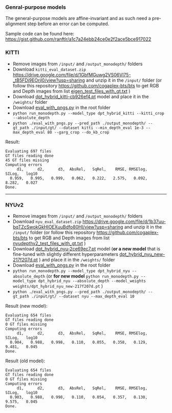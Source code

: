### Genral-purpose models
The general-purpose models are affine-invariant and as such need a pre-alignment step before an error can be computed.

Sample code can be found here:
https://gist.github.com/ranftlr/a1c7a24ebb24ce0e2f2ace5bce917022



### KITTI
* Remove images from `/input/` and `/output_monodepth/` folders
* Download `kitti_eval_dataset.zip` https://drive.google.com/file/d/1GbfMGuwg2VS06Vl75-_tB5FDj9EOrjl0/view?usp=sharing and unzip it in the `/input/` folder (or follow this repository https://github.com/cogaplex-bts/bts to get RGB and Depth images from list [eigen_test_files_with_gt.txt](https://github.com/cogaplex-bts/bts/blob/master/train_test_inputs/eigen_test_files_with_gt.txt) )
* Download [dpt_hybrid_kitti-cb926ef4.pt](https://github.com/intel-isl/DPT/releases/download/1_0/dpt_hybrid_kitti-cb926ef4.pt) model and place it in the `/weights/` folder
* Download [eval_with_pngs.py](https://raw.githubusercontent.com/cogaplex-bts/bts/5a55542ebbe849eb85b5ce9592365225b93d8b28/utils/eval_with_pngs.py) in the root folder
* `python run_monodepth.py --model_type dpt_hybrid_kitti --kitti_crop --absolute_depth`
* `python ./eval_with_pngs.py --pred_path ./output_monodepth/ --gt_path ./input/gt/ --dataset kitti --min_depth_eval 1e-3 --max_depth_eval 80 --garg_crop --do_kb_crop`

Result:
```
Evaluating 697 files
GT files reading done
45 GT files missing
Computing errors
     d1,      d2,      d3,  AbsRel,   SqRel,    RMSE, RMSElog,   SILog,   log10
  0.959,   0.995,   0.999,   0.062,   0.222,   2.575,   0.092,   8.282,   0.027
Done.
```

----

### NYUv2
* Remove images from `/input/` and `/output_monodepth/` folders
* Download `nyu_eval_dataset.zip` https://drive.google.com/file/d/1b37uu-bqTZcSwokGkHIOEXuuBdfo80HI/view?usp=sharing and unzip it in the `/input/` folder (or follow this repository https://github.com/cogaplex-bts/bts to get RGB and Depth images from list [nyudepthv2_test_files_with_gt.txt](https://github.com/cogaplex-bts/bts/blob/master/train_test_inputs/nyudepthv2_test_files_with_gt.txt) )
* Download [dpt_hybrid_nyu-2ce69ec7.pt](https://github.com/intel-isl/DPT/releases/download/1_0/dpt_hybrid_nyu-2ce69ec7.pt) model (**or a new model** that is fine-tuned with slightly different hyperparameters [dpt_hybrid_nyu_new-217f207d.pt](https://drive.google.com/file/d/1Nxv2OiqhAMosBL2a3pflamTW39dMjaSp/view?usp=sharing)  ) and place it in the `/weights/` folder
* Download [eval_with_pngs.py](https://raw.githubusercontent.com/cogaplex-bts/bts/5a55542ebbe849eb85b5ce9592365225b93d8b28/utils/eval_with_pngs.py) in the root folder
* `python run_monodepth.py --model_type dpt_hybrid_nyu --absolute_depth`
(or **for new model** `python run_monodepth.py --model_type dpt_hybrid_nyu --absolute_depth --model_weights weights/dpt_hybrid_nyu_new-217f207d.pt` )
* `python ./eval_with_pngs.py --pred_path ./output_monodepth/ --gt_path ./input/gt/ --dataset nyu --max_depth_eval 10`

Result (new model):
```
Evaluating 654 files
GT files reading done
0 GT files missing
Computing errors
     d1,      d2,      d3,  AbsRel,   SqRel,    RMSE, RMSElog,   SILog,   log10
  0.904,   0.988,   0.998,   0.110,   0.055,   0.358,   0.129,   9.481,   0.045
Done.
```

Result (old model):
```
Evaluating 654 files
GT files reading done
0 GT files missing
Computing errors
     d1,      d2,      d3,  AbsRel,   SqRel,    RMSE, RMSElog,   SILog,   log10
  0.903,   0.988,   0.998,   0.110,   0.054,   0.357,   0.130,   9.575,   0.045
Done.
```

